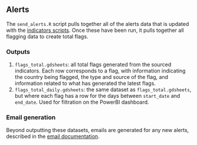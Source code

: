 ## Alerts

The `send_alerts.R` script pulls together all of the alerts data that is
updated with the [indicators scripts](/src/indicators). Once these have been run,
it pulls together all flagging data to create total flags.

### Outputs

1. `flags_total.gdsheets`: all total flags generated from the sourced indicators.
Each row corresponds to a flag, with information indicating the country being
flagged, the type and source of the flag, and information related to what
has generated the latest flags.
2. `flags_total_daily.gdsheets`: the same dataset as `flags_total.gdsheets`, but where
each flag has a row for the days between `start_date` and `end_date`. Used for
filtration on the PowerBI dashboard.

### Email generation

Beyond outputting these datasets, emails are generated for any new alerts,
described in the [email documentation](/src/email).
